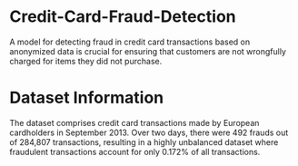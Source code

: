 # Credit-Card-Fraud-Detection
A model for detecting fraud in credit card transactions based on anonymized data is crucial for ensuring that customers are not wrongfully charged for items they did not purchase.

# Dataset Information
The dataset comprises credit card transactions made by European cardholders in September 2013. Over two days, there were 492 frauds out of 284,807 transactions, resulting in a highly unbalanced dataset where fraudulent transactions account for only 0.172% of all transactions.
